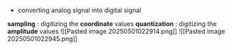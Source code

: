 - converting analog signal into digital signal

**sampling** : digitizing the **coordinate** values 
**quantization** : digitizing the **amplitude** values
![[Pasted image 20250501022914.png]]
![[Pasted image 20250501022945.png]]
